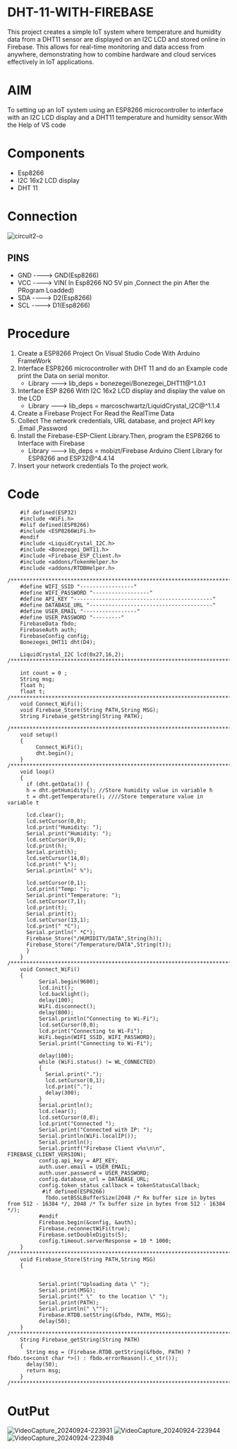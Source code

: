 # DHT-11-WITH-FIREBASE
This project creates a simple IoT system where temperature and humidity data from a DHT11 sensor are displayed on an I2C LCD and stored online in Firebase. This allows for real-time monitoring and data access from anywhere, demonstrating how to combine hardware and cloud services effectively in IoT applications.
# AIM
To setting up an IoT system using an ESP8266 microcontroller to interface with an I2C LCD display and a DHT11 temperature and humidity sensor.With the Help of  VS code
# Components
* Esp8266
* I2C 16x2 LCD display
* DHT 11
# Connection
![circuit2-o](https://github.com/user-attachments/assets/0acd00f5-1c45-4645-96f0-6f22ea122b43)
## PINS
* GND ----> GND(Esp8266)
* VCC ----> VIN( In Esp8266 NO 5V pin ,Connect the pin After the PRogram Loadded)
* SDA ----> D2(Esp8266)
* SCL ----> D1(Esp8266)
# Procedure
1. Create a ESP8266 Project On Visual Studio Code With Arduino FrameWork
2. Interface ESP8266 microcontroller with DHT 11 and do an Example code print the Data on serial monitor.
   * Library ---> lib_deps = bonezegei/Bonezegei_DHT11@^1.0.1
3. Interface ESP 8266 With I2C 16x2 LCD display and display the value on the LCD
   * Library ---> lib_deps = marcoschwartz/LiquidCrystal_I2C@^1.1.4
4. Create a Firebase Project For Read the RealTime Data
5. Collect The network credentials, URL database, and project API key ,Email ,Password
6. Install the Firebase-ESP-Client Library.Then, program the ESP8266 to Interface with Firebase
   * Library ---> lib_deps = mobizt/Firebase Arduino Client Library for ESP8266 and ESP32@^4.4.14
7. Insert your network credentials To the project work.
# Code 
```
    #if defined(ESP32)
    #include <WiFi.h>
    #elif defined(ESP8266)
    #include <ESP8266WiFi.h>
    #endif
    #include <LiquidCrystal_I2C.h>
    #include <Bonezegei_DHT11.h>
    #include <Firebase_ESP_Client.h>
    #include <addons/TokenHelper.h>
    #include <addons/RTDBHelper.h>
    /****************************************************************************************************************/
    #define WIFI_SSID "-----------------"
    #define WIFI_PASSWORD "------------------"
    #define API_KEY "--------------------------------------------"
    #define DATABASE_URL "---------------------------------------"
    #define USER_EMAIL "-----------------"
    #define USER_PASSWORD "---------"
    FirebaseData fbdo;
    FirebaseAuth auth;
    FirebaseConfig config;
    Bonezegei_DHT11 dht(D4);

    LiquidCrystal_I2C lcd(0x27,16,2);
/****************************************************************************************************************/

    int count = 0 ;
    String msg; 
    float h; 
    float t;
/****************************************************************************************************************/
    void Connect_WiFi();
    void Firebase_Store(String PATH,String MSG);
    String Firebase_getString(String PATH);
  /****************************************************************************************************************/
    void setup()
    {
         Connect_WiFi(); 
         dht.begin();  
    }
/****************************************************************************************************************/
    void loop()
    {
      if (dht.getData()) { 
      h = dht.getHumidity(); //Store humidity value in variable h
      t = dht.getTemperature(); ////Store temperature value in variable t
      
      lcd.clear();
      lcd.setCursor(0,0);
      lcd.print("Humidity: ");
      Serial.print("Humidity: ");
      lcd.setCursor(9,0);
      lcd.print(h);
      Serial.print(h);
      lcd.setCursor(14,0);
      lcd.print(" %");
      Serial.println(" %");

      lcd.setCursor(0,1);
      lcd.print("Temp: ");
      Serial.print("Temperature: ");
      lcd.setCursor(7,1);
      lcd.print(t);
      Serial.print(t);
      lcd.setCursor(13,1);
      lcd.print(" *C");
      Serial.println(" *C");
      Firebase_Store("/HUMIDITY/DATA",String(h));
      Firebase_Store("/Temperature/DATA",String(t));
      }
    }
/****************************************************************************************************************/
    void Connect_WiFi()
    {
          Serial.begin(9600);
          lcd.init();
          lcd.backlight();
          delay(100); 
          WiFi.disconnect();
          delay(800); 
          Serial.println("Connecting to Wi-Fi");
          lcd.setCursor(0,0);
          lcd.print("Connecting to Wi-Fi"); 
          WiFi.begin(WIFI_SSID, WIFI_PASSWORD);
          Serial.print("Connecting to Wi-Fi");
          
          delay(100);
          while (WiFi.status() != WL_CONNECTED)
          {
            Serial.print(".");
            lcd.setCursor(0,1);
            lcd.print(".");
            delay(300);
          }
          Serial.println();
          lcd.clear();
          lcd.setCursor(0,0);
          lcd.print("Connected ");
          Serial.print("Connected with IP: ");
          Serial.println(WiFi.localIP());
          Serial.println();
          Serial.printf("Firebase Client v%s\n\n", FIREBASE_CLIENT_VERSION);
          config.api_key = API_KEY;
          auth.user.email = USER_EMAIL;
          auth.user.password = USER_PASSWORD;
          config.database_url = DATABASE_URL;
          config.token_status_callback = tokenStatusCallback;
           #if defined(ESP8266)
            fbdo.setBSSLBufferSize(2048 /* Rx buffer size in bytes from 512 - 16384 */, 2048 /* Tx buffer size in bytes from 512 - 16384 */);
          #endif
          Firebase.begin(&config, &auth);
          Firebase.reconnectWiFi(true);
          Firebase.setDoubleDigits(5);
          config.timeout.serverResponse = 10 * 1000;
    }
/****************************************************************************************************************/
    void Firebase_Store(String PATH,String MSG)
    {
          
          
          Serial.print("Uploading data \" ");
          Serial.print(MSG);
          Serial.print(" \"  to the location \" ");
          Serial.print(PATH);
          Serial.println(" \"");
          Firebase.RTDB.setString(&fbdo, PATH, MSG);
          delay(50);
    }
/****************************************************************************************************************/
    String Firebase_getString(String PATH)
    {
      String msg = (Firebase.RTDB.getString(&fbdo, PATH) ? fbdo.to<const char *>() : fbdo.errorReason().c_str());
      delay(50);
      return msg;
    }
/****************************************************************************************************************/
```
# OutPut
![VideoCapture_20240924-223931](https://github.com/user-attachments/assets/4a7a271a-7d9b-4ad2-9d20-f854f8210362)
![VideoCapture_20240924-223944](https://github.com/user-attachments/assets/43f995c8-5288-42bc-9259-d95233509735)
![VideoCapture_20240924-223948](https://github.com/user-attachments/assets/0bcefeb2-93a4-47b2-94ed-87e34b404c9a)



